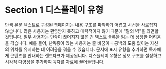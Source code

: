 # Section 1 디스플레이 유형

단색 본문 텍스트로 구성된 웹페이지는 내용 구조를 파악하기 어렵고 시선을 사로잡지 않습니다. 많은 사용자는 환영받지 못하고 매력적이지 않기 때문에 "말의 벽"을 외면할 것입니다. 일부 사용자는 단락이 끊어지지 않은 긴 텍스트 블록을 읽는 데 상당한 어려움을 겪습니다. 예를 들어, 난독증이 있는 사용자는 줄 바꿈이나 공백의 도움 없이는 자신의 위치를 ​​유지하는 데 어려움을 겪을 수 있습니다. 문서에 표시 유형을 추가하면 독자에게 콘텐츠를 안내하는 랜드마크가 제공됩니다. 디스플레이 유형은 정보 구조를 설정하고 시각적 다양성을 추가하여 독자를 자료에 끌어들입니다.
